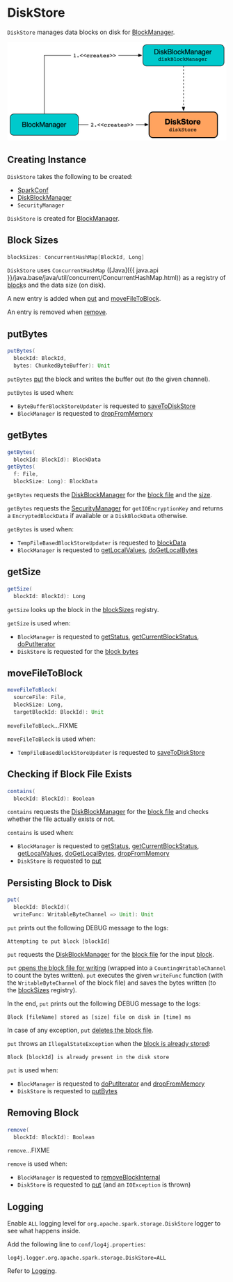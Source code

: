 # DiskStore

`DiskStore` manages data blocks on disk for [BlockManager](BlockManager.md#diskStore).

![DiskStore and BlockManager](../images/storage/DiskStore-BlockManager.png)

## Creating Instance

`DiskStore` takes the following to be created:

* <span id="conf"> [SparkConf](../SparkConf.md)
* <span id="diskManager"> [DiskBlockManager](DiskBlockManager.md)
* <span id="securityManager"> `SecurityManager`

`DiskStore` is created for [BlockManager](BlockManager.md#diskStore).

## <span id="blockSizes"> Block Sizes

```scala
blockSizes: ConcurrentHashMap[BlockId, Long]
```

`DiskStore` uses `ConcurrentHashMap` ([Java]({{ java.api }}/java.base/java/util/concurrent/ConcurrentHashMap.html)) as a registry of [block](BlockId)s and the data size (on disk).

A new entry is added when [put](#put) and [moveFileToBlock](#moveFileToBlock).

An entry is removed when [remove](#remove).

## <span id="putBytes"> putBytes

```scala
putBytes(
  blockId: BlockId,
  bytes: ChunkedByteBuffer): Unit
```

`putBytes` [put](#put) the block and writes the buffer out (to the given channel).

`putBytes` is used when:

* `ByteBufferBlockStoreUpdater` is requested to [saveToDiskStore](ByteBufferBlockStoreUpdater.md#saveToDiskStore)
* `BlockManager` is requested to [dropFromMemory](BlockManager.md#dropFromMemory)

## <span id="getBytes"> getBytes

```scala
getBytes(
  blockId: BlockId): BlockData
getBytes(
  f: File,
  blockSize: Long): BlockData
```

`getBytes` requests the [DiskBlockManager](#diskManager) for the [block file](DiskBlockManager.md#getFile) and the [size](#getSize).

`getBytes` requests the [SecurityManager](#securityManager) for `getIOEncryptionKey` and returns a `EncryptedBlockData` if available or a `DiskBlockData` otherwise.

`getBytes` is used when:

* `TempFileBasedBlockStoreUpdater` is requested to [blockData](TempFileBasedBlockStoreUpdater.md#blockData)
* `BlockManager` is requested to [getLocalValues](BlockManager.md#getLocalValues), [doGetLocalBytes](BlockManager.md#doGetLocalBytes)

## <span id="getSize"> getSize

```scala
getSize(
  blockId: BlockId): Long
```

`getSize` looks up the block in the [blockSizes](#blockSizes) registry.

`getSize` is used when:

* `BlockManager` is requested to [getStatus](BlockManager.md#getStatus), [getCurrentBlockStatus](BlockManager.md#getCurrentBlockStatus), [doPutIterator](BlockManager.md#doPutIterator)
* `DiskStore` is requested for the [block bytes](#getBytes)

## <span id="moveFileToBlock"> moveFileToBlock

```scala
moveFileToBlock(
  sourceFile: File,
  blockSize: Long,
  targetBlockId: BlockId): Unit
```

`moveFileToBlock`...FIXME

`moveFileToBlock` is used when:

* `TempFileBasedBlockStoreUpdater` is requested to [saveToDiskStore](TempFileBasedBlockStoreUpdater.md#saveToDiskStore)

## <span id="contains"> Checking if Block File Exists

```scala
contains(
  blockId: BlockId): Boolean
```

`contains` requests the [DiskBlockManager](#diskManager) for the [block file](DiskBlockManager.md#getFile) and checks whether the file actually exists or not.

`contains` is used when:

* `BlockManager` is requested to [getStatus](BlockManager.md#getStatus), [getCurrentBlockStatus](BlockManager.md#getCurrentBlockStatus), [getLocalValues](BlockManager.md#getLocalValues), [doGetLocalBytes](BlockManager.md#doGetLocalBytes), [dropFromMemory](BlockManager.md#dropFromMemory)
* `DiskStore` is requested to [put](#put)

## <span id="put"> Persisting Block to Disk

```scala
put(
  blockId: BlockId)(
  writeFunc: WritableByteChannel => Unit): Unit
```

`put` prints out the following DEBUG message to the logs:

```text
Attempting to put block [blockId]
```

`put` requests the [DiskBlockManager](#diskManager) for the [block file](DiskBlockManager.md#getFile) for the input [block](BlockId.md).

`put` [opens the block file for writing](#openForWrite) (wrapped into a `CountingWritableChannel` to count the bytes written). `put` executes the given `writeFunc` function (with the `WritableByteChannel` of the block file) and saves the bytes written (to the [blockSizes](#blockSizes) registry).

In the end, `put` prints out the following DEBUG message to the logs:

```text
Block [fileName] stored as [size] file on disk in [time] ms
```

In case of any exception, `put` [deletes the block file](#remove).

`put` throws an `IllegalStateException` when the [block is already stored](#contains):

```text
Block [blockId] is already present in the disk store
```

`put` is used when:

* `BlockManager` is requested to [doPutIterator](BlockManager.md#doPutIterator) and [dropFromMemory](BlockManager.md#dropFromMemory)
* `DiskStore` is requested to [putBytes](#putBytes)

## <span id="remove"> Removing Block

```scala
remove(
  blockId: BlockId): Boolean
```

`remove`...FIXME

`remove` is used when:

* `BlockManager` is requested to [removeBlockInternal](BlockManager.md#removeBlockInternal)
* `DiskStore` is requested to [put](#put) (and an `IOException` is thrown)

## Logging

Enable `ALL` logging level for `org.apache.spark.storage.DiskStore` logger to see what happens inside.

Add the following line to `conf/log4j.properties`:

```text
log4j.logger.org.apache.spark.storage.DiskStore=ALL
```

Refer to [Logging](../spark-logging.md).
